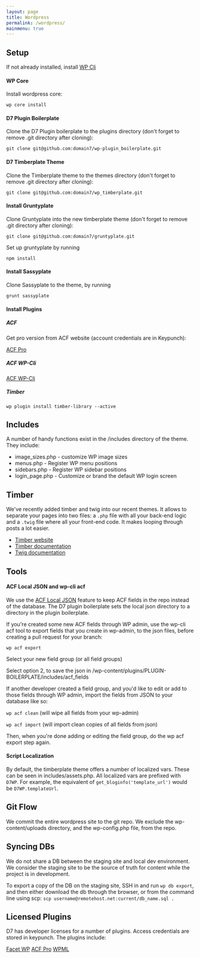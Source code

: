 ```yaml
---
layout: page
title: Wordpress
permalink: /wordpress/
mainmenu: true
---
```


## Setup

If not already installed, install [WP Cli](http://wp-cli.org/)

#### WP Core
Install wordpress core:

`wp core install`

#### D7 Plugin Boilerplate
Clone the D7 Plugin boilerplate to the plugins directory (don't forget to remove .git directory after cloning):

`git clone git@github.com:domain7/wp-plugin_boilerplate.git`

#### D7 Timberplate Theme
Clone the Timberplate theme to the themes directory (don't forget to remove .git directory after cloning):

`git clone git@github.com:domain7/wp_timberplate.git`

#### Install Gruntyplate
Clone Gruntyplate into the new timberplate theme (don't forget to remove .git directory after cloning):

`git clone git@github.com:domain7/gruntyplate.git`

Set up gruntyplate by running

`npm install`

#### Install Sassyplate
Clone Sassyplate to the theme, by running

`grunt sassyplate`

#### Install Plugins

##### ACF
Get pro version from ACF website (account credentials are in Keypunch):

[ACF Pro](https://www.advancedcustomfields.com/my-account)

##### ACF WP-Cli

[ACF WP-Cli](https://github.com/hoppinger/advanced-custom-fields-wpcli)

##### Timber

`wp plugin install timber-library --active`

## Includes

A number of handy functions exist in the /includes directory of the theme. They include:

* image_sizes.php - customize WP image sizes
* menus.php - Register WP menu positions
* sidebars.php - Register WP sidebar positions
* login_page.php - Customize or brand the default WP login screen

## Timber

We've recently added timber and twig into our recent themes. It allows to separate your pages into two files: a `.php` file with all your back-end logic and a `.twig` file where all your front-end code. It makes looping through posts a lot easier.

* [Timber website](https://www.upstatement.com/timber/)
* [Timber documentation](http://timber.github.io/timber/)
* [Twig documentation](https://twig.sensiolabs.org/doc/2.x/)
 
## Tools

#### ACF Local JSON and wp-cli acf

We use the [ACF Local JSON](https://www.advancedcustomfields.com/resources/local-json/) feature to keep ACF fields in the repo instead of the database. The D7 plugin boilerplate sets the local json directory to a directory in the plugin boilerplate.

If you're created some new ACF fields through WP admin, use the wp-cli acf tool to export fields that you create in wp-admin, to the json files, before creating a pull request for your branch:

`wp acf export`

Select your new field group (or all field groups)

Select option 2, to save the json in /wp-content/plugins/PLUGIN-BOILERPLATE/includes/acf_fields

If another developer created a field group, and you'd like to edit or add to those fields through WP admin, import the fields from JSON to your database like so:

`wp acf clean` (will wipe all fields from your wp-admin)

`wp acf import` (will import clean copies of all fields from json)

Then, when you're done adding or editing the field group, do the wp acf export step again. 

#### Script Localization

By default, the timberplate theme offers a number of localized vars. These can be seen in includes/assets.php. All localized vars are prefixed with `D7WP`. For example, the equivalent of `get_bloginfo('template_url')` would be `D7WP.templateUrl`.

## Git Flow

We commit the entire wordpress site to the git repo. We exclude the wp-content/uploads directory, and the wp-config.php file, from the repo. 

## Syncing DBs

We do not share a DB between the staging site and local dev environment. We consider the staging site to be the source of truth for content while the project is in development. 

To export a copy of the DB on the staging site, SSH in and run `wp db export`, and then either download the db through the browser, or from the command line using scp: `scp username@remotehost.net:current/db_name.sql .`

## Licensed Plugins

D7 has developer licenses for a number of plugins. Access credentials are stored in keypunch. The plugins include:

[Facet WP](facetwp.com/demo/)
[ACF Pro](https://www.advancedcustomfields.com/my-account)
[WPML](https://wpml.org/account)